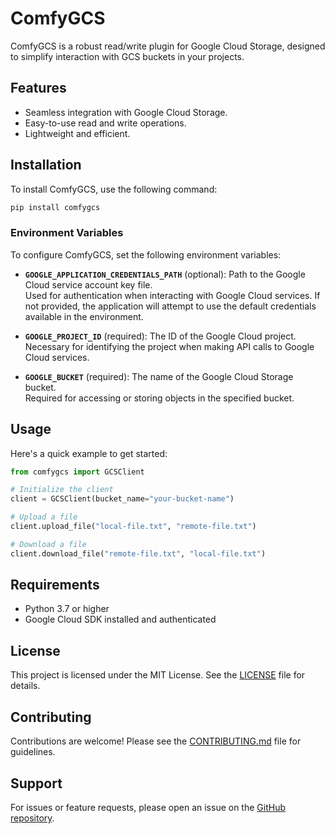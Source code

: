 # ComfyGCS

ComfyGCS is a robust read/write plugin for Google Cloud Storage, designed to simplify interaction with GCS buckets in your projects.

## Features

- Seamless integration with Google Cloud Storage.
- Easy-to-use read and write operations.
- Lightweight and efficient.

## Installation

To install ComfyGCS, use the following command:

```bash
pip install comfygcs
```

### Environment Variables

To configure ComfyGCS, set the following environment variables:

- **`GOOGLE_APPLICATION_CREDENTIALS_PATH`** (optional): Path to the Google Cloud service account key file.  
    Used for authentication when interacting with Google Cloud services. If not provided, the application will attempt to use the default credentials available in the environment.

- **`GOOGLE_PROJECT_ID`** (required): The ID of the Google Cloud project.  
    Necessary for identifying the project when making API calls to Google Cloud services.

- **`GOOGLE_BUCKET`** (required): The name of the Google Cloud Storage bucket.  
    Required for accessing or storing objects in the specified bucket.

## Usage

Here's a quick example to get started:

```python
from comfygcs import GCSClient

# Initialize the client
client = GCSClient(bucket_name="your-bucket-name")

# Upload a file
client.upload_file("local-file.txt", "remote-file.txt")

# Download a file
client.download_file("remote-file.txt", "local-file.txt")
```

## Requirements

- Python 3.7 or higher
- Google Cloud SDK installed and authenticated

## License

This project is licensed under the MIT License. See the [LICENSE](LICENSE) file for details.

## Contributing

Contributions are welcome! Please see the [CONTRIBUTING.md](CONTRIBUTING.md) file for guidelines.

## Support

For issues or feature requests, please open an issue on the [GitHub repository](https://github.com/your-repo/comfygcs).
